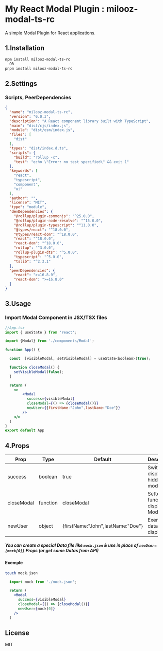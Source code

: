 # My React Modal Plugin : milooz-modal-ts-rc

A simple Modal Plugin for React applications.

## 1.Installation

```bash
npm install milooz-modal-ts-rc
  OR
pnpm install milooz-modal-ts-rc
```

## 2.Settings

### Scripts, PeerDependencies
```json
{
  "name": "milooz-modal-ts-rc",
  "version": "0.0.3",
  "description": "A React component library built with TypeScript",
  "main": "dist/cjs/index.js",
  "module": "dist/esm/index.js",
  "files": [
    "dist"
  ],
  "types": "dist/index.d.ts",
  "scripts": {
    "build": "rollup -c",
    "test": "echo \"Error: no test specified\" && exit 1"
  },
  "keywords": [
    "react",
    "typescript",
    "component",
    "ui"
  ],
  "author": "",
  "license": "MIT",
  "type": "module",
  "devDependencies": {
    "@rollup/plugin-commonjs": "^25.0.0",
    "@rollup/plugin-node-resolve": "^15.0.0",
    "@rollup/plugin-typescript": "^11.0.0",
    "@types/react": "^18.0.0",
    "@types/react-dom": "^18.0.0",
    "react": "^18.0.0",
    "react-dom": "^18.0.0",
    "rollup": "^3.0.0",
    "rollup-plugin-dts": "^5.0.0",
    "typescript": "^5.0.0",
    "tslib": "^2.3.1"
  },
  "peerDependencies": {
    "react": ">=16.8.0",
    "react-dom": ">=16.8.0"
  }
}
```

## 3.Usage

### Import Modal Component in JSX/TSX files
```jsx
//App.tsx
import { useState } from 'react';

import {Modal} from './components/Modal';

function App() {

  const  [visibleModal, setVisibleModal] = useState<boolean>(true);

  function closeModal() {
    setVisibleModal(false);
  }

  return (
    <>
        <Modal 
          success={visibleModal} 
          closeModal={() => {closeModal()}} 
          newUser={{firstName:"John",lastName:"Doe"}}
        />
    </>
  )
}
export default App
```

## 4.Props
| Prop | Type | Default | Description |
|------|------|---------|-------------|
| success | boolean | true | Switch display or hidden modal |
| closeModal | function | closeModal | Setter function for display Modal |
| newUser | object | {firstName:"John",lastName:"Doe"}  | Exemple of datas to display |


##### You can create a special Data file like `mock.json` & use in place of `newUser={mock[0]}` Props (or get some Datas from API)

#### Exemple
```bash
touch mock.json
```

```jsx
  import mock from './mock.json';

  return (
    <Modal 
      success={visibleModal} 
      closeModal={() => {closeModal()}} 
      newUser={mock[0]}
    />
  )
```

## License
MIT
